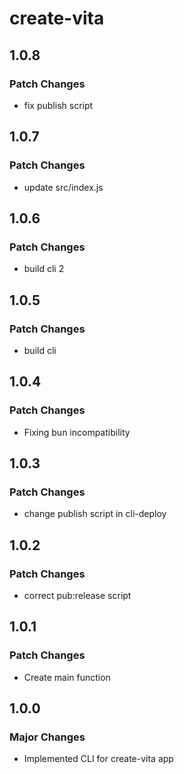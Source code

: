 # create-vita

## 1.0.8

### Patch Changes

- fix publish script

## 1.0.7

### Patch Changes

- update src/index.js

## 1.0.6

### Patch Changes

- build cli 2

## 1.0.5

### Patch Changes

- build cli

## 1.0.4

### Patch Changes

- Fixing bun incompatibility

## 1.0.3

### Patch Changes

- change publish script in cli-deploy

## 1.0.2

### Patch Changes

- correct pub:release script

## 1.0.1

### Patch Changes

- Create main function

## 1.0.0

### Major Changes

- Implemented CLI for create-vita app
